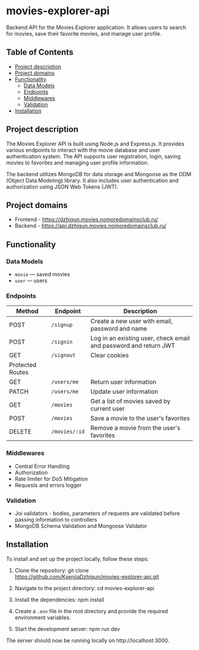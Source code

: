# movies-explorer-api

Backend API for the Movies Explorer application. It allows users to search for movies, save their favorite movies, and manage user profile.

## Table of Contents

- [Project description](#project-description)
- [Project domains](#project-domains)
- [Functionality](#functionality)
  - [Data Models](#data-models)
  - [Endpoints](#endpoints)
  - [Middlewares](#middlewares)
  - [Validation](#validation)
- [Installation](#installation)

## Project description 

The Movies Explorer API is built using Node.js and Express.js. It provides various endpoints to interact with the movie database and user authentication system. The API supports user registration, login, saving movies to favorites and managing user profile information.

The backend utilizes MongoDB for data storage and Mongoose as the ODM (Object Data Modeling) library. 
It also includes user authentication and authorization using JSON Web Tokens (JWT).

## Project domains
- Frontend - https://dzhigun.movies.nomoredomainsclub.ru/
- Backend - https://api.dzhigun.movies.nomoredomainsclub.ru/

## Functionality
### Data Models
- `movie` — saved movies
- `user` — users

### Endpoints

|Method|Endpoint|Description|
|-|-|-|
|POST|`/signup`|Create a new user with email, password and name|
|POST|`/signin`|Log in an existing user, check email and password and return JWT|
|GET|`/signout`|Clear cookies|
|Protected Routes|
|GET|`/users/me`|Return user information|
|PATCH|`/users/me`|Update user information|
|GET|`/movies`|Get a list of movies saved by current user|
|POST|`/movies`|Save a movie to the user's favorites|
|DELETE|`/movies/:id`|Remove a movie from the user's favorites|

### Middlewares
- Central Error Handling
- Authorization
- Rate limiter for DoS Mitigation
- Requests and errors logger

### Validation
- Joi validators - bodies, parameters of requests are validated before passing information to controllers 
- MongoDB Schema Validation and Mongoose Validator

## Installation

To install and set up the project locally, follow these steps:

1. Clone the repository:
git clone https://github.com/KseniiaDzhigun/movies-explorer-api.git

2. Navigate to the project directory:
cd movies-explorer-api

3. Install the dependencies:
npm install

4. Create a `.env` file in the root directory and provide the required environment variables. 

5. Start the development server:
npm run dev

The server should now be running locally on http://localhost:3000.
